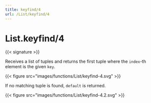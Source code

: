 ```yaml
---
title: keyfind/4
url: /List/keyfind/4
---
```


# List.keyfind/4

{{< signature >}}

Receives a list of tuples and returns the first tuple where the `index`-th element is the given `key`.

{{< figure src="images/functions/List/keyfind-4.svg" >}}

If no matching tuple is found, `default` is returned.

{{< figure src="images/functions/List/keyfind-4.2.svg" >}}
